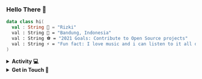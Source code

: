 ### Hello There 👋

```kotlin
data class hi(
  val : String 🧙 = "Rizki"
  val : String 🏰 = "Bandung, Indonesia"
  val : String ⚽ = "2021 Goals: Contribute to Open Source projects"
  val : String ⚡ = "Fun fact: I love music and i can listen to it all day long 🤣"
)
```
<details>
<summary><b>Activity 💻</b></summary>
<br>
  
![Rizriana's top langs](https://github-readme-stats.vercel.app/api?username=rizriana&line_height=20&theme=vue&hide_border=true&show_icons=true)

</details>

<details>
<summary><b>Get in Touch 💌</b></summary>
<br>

![Rizriana's GitHub Top Languages](https://github-readme-stats.vercel.app/api/top-langs/?username=rizriana&layout=compact&hide_border=true)

</details>
